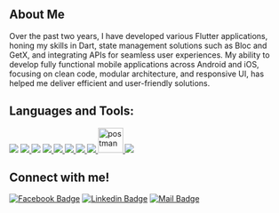 ## About Me

Over the past two years, I have developed various Flutter applications, honing my skills in Dart, state management solutions such as Bloc and GetX, and integrating APIs for seamless user experiences. My ability to develop fully functional mobile applications across Android and iOS, focusing on clean code, modular architecture, and responsive UI, has helped me deliver efficient and user-friendly solutions.

## Languages and Tools:

<p align="left">   
    <a href="https://flutter.dev/" target="_blank">  <img src="https://img.icons8.com/color/48/000000/flutter.png"/></a>
    <a href="https://dart.dev/" target="_blank"> <img src="https://img.icons8.com/color/48/000000/dart.png"/> </a>
    <a href="https://developer.android.com/" target="_blank"> <img src="https://img.icons8.com/ios-filled/50/26e07f/android-os.png"/></a>
    <a href="https://developer.apple.com/" target="_blank"> <img src="https://img.icons8.com/?id=uoRwwh0lz3Jp&format=png&color=000000"/> </a>
    <a href="https://kotlinlang.org/" target="_blank"> <img src="https://img.icons8.com/color/48/000000/kotlin.png"/> </a>
    <a href="https://www.java.com" target="_blank"> <img src="https://img.icons8.com/color/48/000000/java-coffee-cup-logo.png"/> </a>
    <a href="https://www.mysql.com/" target="_blank"> <img src="https://img.icons8.com/fluent/50/000000/mysql-logo.png"/> </a>
    <a href="https://firebase.google.com/" target="_blank"> <img src="https://img.icons8.com/color/48/000000/firebase.png"/> </a> 
    <a href="https://postman.com" target="_blank"> <img src="https://www.vectorlogo.zone/logos/getpostman/getpostman-icon.svg" alt="postman" width="45" height="45"/> </a>   
    <a href="https://git-scm.com/" target="_blank"> <img src="https://img.icons8.com/color/48/000000/git.png"/> </a>
</p>


 ## Connect with me!

[![Facebook Badge](https://img.shields.io/badge/Facebook-1877F2?style=for-the-badge&logo=facebook&logoColor=white)](https://www.facebook.com/dev.mofizur.rahman/)
[![Linkedin Badge](https://img.shields.io/badge/LinkedIn-0077B5?style=for-the-badge&logo=linkedin&logoColor=white)](https://www.linkedin.com/in/devmofizurrahman/)
[![Mail Badge](https://img.shields.io/badge/Gmail-D14836?style=for-the-badge&logo=gmail&logoColor=white)](mailto:mofizur853@gmail.com)

 
